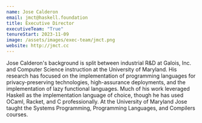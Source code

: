 ```yaml
---
name: Jose Calderon
email: jmct@haskell.foundation
title: Executive Director
executiveTeam: "True"
tenureStart: 2023-11-09
image: /assets/images/exec-team/jmct.png
website: http://jmct.cc
---
```


Jose Calderon's background is split between industrial R&D at Galois, Inc. and Computer Science instruction at the University of Maryland. His research has focused on the implementation of programming languages for privacy-preserving technologies, high-assurance deployments, and the implementation of lazy functional languages. Much of his work leveraged Haskell as the implementation language of choice, though he has used OCaml, Racket, and C professionally. At the University of Maryland Jose taught the Systems Programming, Programming Languages, and Compilers courses.

